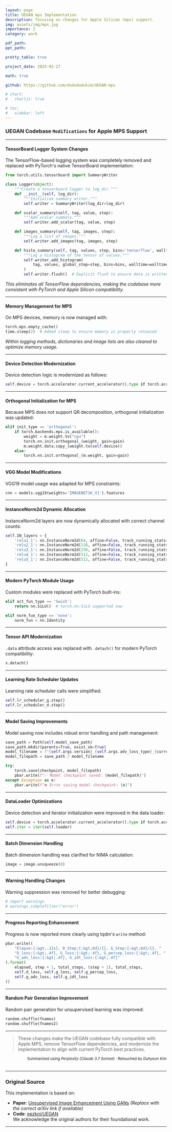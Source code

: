 ```yaml
---
layout: page
title: UEGAN mps Implementation
description: focusing on changes for Apple Silicon (mps) support.
img: assets/img/mps.jpg
importance: 2
category: work

pdf_path:
ppt_path:

pretty_table: true

project_date: 2025-02-27

math: true

github: https://github.com/dudududukim/UEGAN-mps

# chart:
#   chartjs: true

# toc:
#   sidebar: left
---
```



### UEGAN Codebase `Modifications` for Apple MPS Support

<hr>

#### **TensorBoard Logger System Changes**

The TensorFlow-based logging system was completely removed and replaced with PyTorch's native TensorBoard implementation:

```python
from torch.utils.tensorboard import SummaryWriter

class Logger(object):
    """Create a tensorboard logger to log_dir."""
    def __init__(self, log_dir):
        """Initialize summary writer."""
        self.writer = SummaryWriter(log_dir=log_dir)

    def scalar_summary(self, tag, value, step):
        """Add scalar summary."""
        self.writer.add_scalar(tag, value, step)

    def images_summary(self, tag, images, step):
        """Log a list of images."""
        self.writer.add_images(tag, images, step)

    def histo_summary(self, tag, values, step, bins='tensorflow', walltime=None, max_bins=None):
        """Log a histogram of the tensor of values."""
        self.writer.add_histogram(
            tag, values, global_step=step, bins=bins, walltime=walltime, max_bins=max_bins
        )
        self.writer.flush()  # Explicit flush to ensure data is written
```

*This eliminates all TensorFlow dependencies, making the codebase more consistent with PyTorch and Apple Silicon compatibility.*

<hr>

#### **Memory Management for MPS**

On MPS devices, memory is now managed with:

```python
torch.mps.empty_cache()
time.sleep(2)  # Added sleep to ensure memory is properly released
```

*Within logging methods, dictionaries and image lists are also cleared to optimize memory usage.*

<hr>

#### **Device Detection Modernization**

Device detection logic is modernized as follows:

```python
self.device = torch.accelerator.current_accelerator().type if torch.accelerator.is_available() else "cpu"
```

<hr>

#### **Orthogonal Initialization for MPS**

Because MPS does not support QR decomposition, orthogonal initialization was updated:

```python
elif init_type == 'orthogonal':
    if torch.backends.mps.is_available():
        weight = m.weight.to("cpu")
        torch.nn.init.orthogonal_(weight, gain=gain)
        m.weight.data.copy_(weight.to(self.device))
    else:
        torch.nn.init.orthogonal_(m.weight, gain=gain)
```

<hr>

#### **VGG Model Modifications**

VGG19 model usage was adapted for MPS constraints:

```python
cnn = models.vgg19(weights='IMAGENET1K_V1').features
```

<hr>

#### **InstanceNorm2d Dynamic Allocation**

InstanceNorm2d layers are now dynamically allocated with correct channel counts:

```python
self.IN_layers = {
    'relu1_1': nn.InstanceNorm2d(64, affine=False, track_running_stats=False),
    'relu2_1': nn.InstanceNorm2d(128, affine=False, track_running_stats=False),
    'relu3_1': nn.InstanceNorm2d(256, affine=False, track_running_stats=False),
    'relu4_1': nn.InstanceNorm2d(512, affine=False, track_running_stats=False),
    'relu5_1': nn.InstanceNorm2d(512, affine=False, track_running_stats=False),
}
```

<hr>

#### **Modern PyTorch Module Usage**

Custom modules were replaced with PyTorch built-ins:

```python
elif act_fun_type == 'Swish':
    return nn.SiLU()  # torch.nn.SiLU supported now

elif norm_fun_type == 'none':
    norm_fun = nn.Identity
```

<hr>

#### **Tensor API Modernization**

`.data` attribute access was replaced with `.detach()` for modern PyTorch compatibility:

```python
x.detach()
```

<hr>

#### **Learning Rate Scheduler Updates**

Learning rate scheduler calls were simplified:

```python
self.lr_scheduler_g.step()
self.lr_scheduler_d.step()
```

<hr>

#### **Model Saving Improvements**

Model saving now includes robust error handling and path management:

```python
save_path = Path(self.model_save_path)
save_path.mkdir(parents=True, exist_ok=True)
model_filename = f"{self.args.version}_{self.args.adv_loss_type}_{current_epoch}.pth"
model_filepath = save_path / model_filename

try:
    torch.save(checkpoint, model_filepath)
    pbar.write(f"✅ Model checkpoint saved: {model_filepath}")
except Exception as e:
    pbar.write(f"❌ Error saving model checkpoint: {e}")
```

<hr>

#### **DataLoader Optimizations**

Device detection and iterator initialization were improved in the data loader:

```python
self.device = torch.accelerator.current_accelerator().type if torch.accelerator.is_available() else "cpu"
self.iter = iter(self.loader)
```

<hr>

#### **Batch Dimension Handling**

Batch dimension handling was clarified for NIMA calculation:

```python
image = image.unsqueeze(0)
```

<hr>

#### **Warning Handling Changes**

Warning suppression was removed for better debugging:

```python
# import warnings
# warnings.simplefilter("error")
```

<hr>

#### **Progress Reporting Enhancement**

Progress is now reported more clearly using tqdm's `write` method:

```python
pbar.write((
    "Elapse:{:&gt;.12s}, D_Step:{:&gt;6d}/{}, G_Step:{:&gt;6d}/{}, "
    "D_loss:{:&gt;.4f}, G_loss:{:&gt;.4f}, G_percep_loss:{:&gt;.4f}, "
    "G_adv_loss:{:&gt;.4f}, G_idt_loss:{:&gt;.4f}"
).format(
    elapsed, step + 1, total_steps, (step + 1), total_steps,
    self.d_loss, self.g_loss, self.g_percep_loss,
    self.g_adv_loss, self.g_idt_loss
))
```

<hr>

#### **Random Pair Generation Improvement**

Random pair generation for unsupervised learning was improved:

```python
random.shuffle(fnames)
random.shuffle(fnames2)
```

<hr>

> These changes make the UEGAN codebase fully compatible with Apple MPS, remove TensorFlow dependencies, and modernize the implementation to align with current PyTorch best practices.

<div id="github-button"></div>
<script>
  document.getElementById('github-button').innerHTML = `
    <a href="https://github.com/dudududukim/UEGAN-mps" target="_blank"
       style="display:inline-flex;align-items:center;padding:8px 16px;background:#24292f;color:#fff;border-radius:6px;font-weight:bold;text-decoration:none;">
      <svg height="20" width="20" viewBox="0 0 16 16" fill="currentColor" style="margin-right:8px;">
        <path d="M8 0C3.58 0 0 3.58 0 8c0 3.54 2.29 6.53 5.47 7.59.4.07.55-.17.55-.38 0-.19-.01-.82-.01-1.49-2.01.37-2.53-.49-2.69-.94-.09-.23-.48-.94-.82-1.13-.28-.15-.68-.52-.01-.53.63-.01 1.08.58 1.23.82.72 1.21 1.87.87 2.33.66.07-.52.28-.87.51-1.07-1.78-.2-3.64-.89-3.64-3.95 0-.87.31-1.59.82-2.15-.08-.2-.36-1.01.08-2.11 0 0 .67-.21 2.2.82a7.6 7.6 0 012-.27c.68.003 1.36.092 2 .27 1.53-1.04 2.2-.82 2.2-.82.44 1.1.16 1.91.08 2.11.51.56.82 1.27.82 2.15 0 3.07-1.87 3.75-3.65 3.95.29.25.54.73.54 1.48 0 1.07-.01 1.93-.01 2.19 0 .21.15.46.55.38A8.013 8.013 0 0016 8c0-4.42-3.58-8-8-8z"/>
      </svg>
      View on GitHub
    </a>
  `;
</script>


<div align="right">
<sub>Summarized using <i>Perplexity (Claude 3.7 Sonnet)</i> · Retouched by <i>Duhyeon Kim</i></sub>
<br>
<br>
</div>

<hr>

### Original Source
This implementation is based on:
- **Paper**: [Unsupervised Image Enhancement Using GANs](https://arxiv.org/abs/2012.15020) *(Replace with the correct arXiv link if available)*  
- **Code**: [eezkni/UEGAN](https://github.com/eezkni/UEGAN)  
We acknowledge the original authors for their foundational work.

<hr>